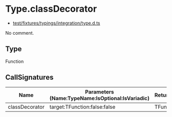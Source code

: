 # Type.classDecorator

* [test/fixtures/typings/integration/type.d.ts](/test/fixtures/typings/integration/type.d.ts#L88)

No comment.

## Type

Function

## CallSignatures

Name|Parameters (Name:TypeName:IsOptional:IsVariadic)|ReturnTypeName|TypePredicate|Comment
---|---|---|---|---
classDecorator|target:TFunction:false:false |TFunction||
